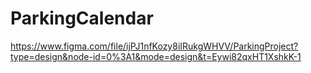 # ParkingCalendar
https://www.figma.com/file/ijPJ1nfKozy8iIRukgWHVV/ParkingProject?type=design&node-id=0%3A1&mode=design&t=Eywi82qxHT1XshkK-1
